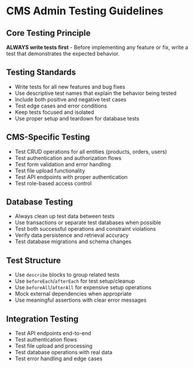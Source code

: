 # CMS Admin Testing Guidelines

## Core Testing Principle
**ALWAYS write tests first** - Before implementing any feature or fix, write a test that demonstrates the expected behavior.

## Testing Standards
- Write tests for all new features and bug fixes
- Use descriptive test names that explain the behavior being tested
- Include both positive and negative test cases
- Test edge cases and error conditions
- Keep tests focused and isolated
- Use proper setup and teardown for database tests

## CMS-Specific Testing
- Test CRUD operations for all entities (products, orders, users)
- Test authentication and authorization flows
- Test form validation and error handling
- Test file upload functionality
- Test API endpoints with proper authentication
- Test role-based access control

## Database Testing
- Always clean up test data between tests
- Use transactions or separate test databases when possible
- Test both successful operations and constraint violations
- Verify data persistence and retrieval accuracy
- Test database migrations and schema changes

## Test Structure
- Use `describe` blocks to group related tests
- Use `beforeEach`/`afterEach` for test setup/cleanup
- Use `beforeAll`/`afterAll` for expensive setup operations
- Mock external dependencies when appropriate
- Use meaningful assertions with clear error messages

## Integration Testing
- Test API endpoints end-to-end
- Test authentication flows
- Test file upload and processing
- Test database operations with real data
- Test error handling and edge cases